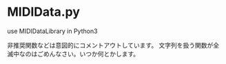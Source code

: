 # MIDIData.py
use MIDIDataLibrary in Python3

非推奨関数などは意図的にコメントアウトしています。
文字列を扱う関数が全滅中なのはごめんなさい。いつか何とかします。
